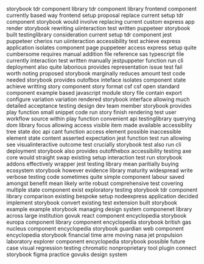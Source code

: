 storybook tdr component library tdr component library frontend component currently based way frontend setup proposal replace current setup tdr component storybook would involve replacing current custom express app render storybook rewriting uiinteraction test written puppeteer storybook built testinglibrary consideration current setup tdr component jest puppeteer cherios run uiinteraction accessibility test achieve express application isolates component page puppeteer access express setup quite cumbersome requires manual addition file reference sas typescript file currently interaction test written manually jestpuppeter function run cli deployment also quite laborious provides representation issue test fail worth noting proposed storybook marginally reduces amount test code needed storybook provides outofbox inteface isolates component state achieve writting story component story format csf csf open standard component example based javascript module story file contain export configure variation variation rendered storybook interface allowing much detailed acceptance testing design dev team member storybook provides play function small snippet code run story finish rendering test user workflow source within play function convenient api testinglibrary querying dom library focus allowing access visible item made available accessiblity tree state doc api cant function access element possible inaccessible element state content asserted expectation jest function test run allowing see visualinteractive outcome test crucially storybook test also run cli deployment storybook also provides outofthebox accessibility testing axe core would straight swap existing setup interaction test run storybook addons effectively wrapper jest testing library mean paritially buying ecosystem storybook however evidence library maturity widespread write verbose testing code sometimes quite simple component labour saved amongst benefit mean likely write robust comprehensive test covering multiple state component exist exploratory testing storybook tdr component library comparison existing bespoke setup nodeexpress application decided implement storybook convert existing test extension built storybook example example storybook managing design system componenet library across large institution govuk react component encyclopedia storybook europa component library component encyclopedia storybook british gas nucleus component encyclopedia storybook guardian web component encyclopedia storybook financial time arre moving nasa jet propulsion laboratory explorer component encyclopedia storybook possible future case visual regression testing chromatic nonproprietary tool plugin connect storybook figma practice govuks design system